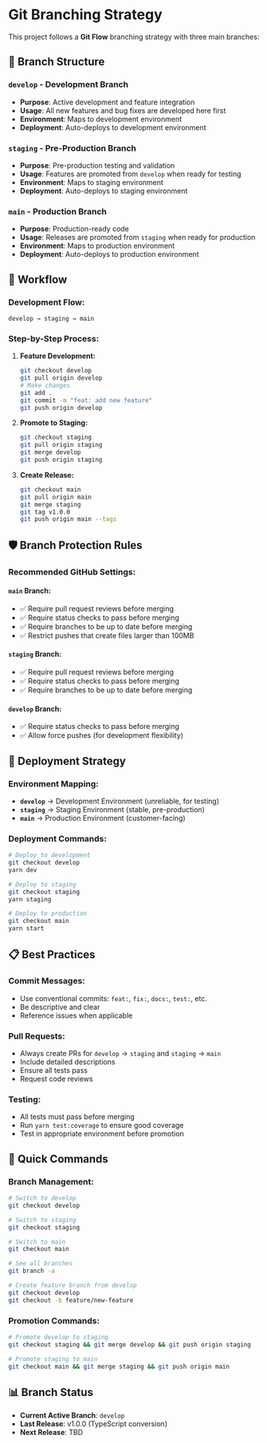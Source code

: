 # Git Branching Strategy

This project follows a **Git Flow** branching strategy with three main branches:

## 🌿 Branch Structure

### **`develop`** - Development Branch
- **Purpose**: Active development and feature integration
- **Usage**: All new features and bug fixes are developed here first
- **Environment**: Maps to development environment
- **Deployment**: Auto-deploys to development environment

### **`staging`** - Pre-Production Branch
- **Purpose**: Pre-production testing and validation
- **Usage**: Features are promoted from `develop` when ready for testing
- **Environment**: Maps to staging environment
- **Deployment**: Auto-deploys to staging environment

### **`main`** - Production Branch
- **Purpose**: Production-ready code
- **Usage**: Releases are promoted from `staging` when ready for production
- **Environment**: Maps to production environment
- **Deployment**: Auto-deploys to production environment

## 🔄 Workflow

### **Development Flow:**
```
develop → staging → main
```

### **Step-by-Step Process:**

1. **Feature Development:**
   ```bash
   git checkout develop
   git pull origin develop
   # Make changes
   git add .
   git commit -m "feat: add new feature"
   git push origin develop
   ```

2. **Promote to Staging:**
   ```bash
   git checkout staging
   git pull origin staging
   git merge develop
   git push origin staging
   ```

3. **Create Release:**
   ```bash
   git checkout main
   git pull origin main
   git merge staging
   git tag v1.0.0
   git push origin main --tags
   ```

## 🛡️ Branch Protection Rules

### **Recommended GitHub Settings:**

#### **`main` Branch:**
- ✅ Require pull request reviews before merging
- ✅ Require status checks to pass before merging
- ✅ Require branches to be up to date before merging
- ✅ Restrict pushes that create files larger than 100MB

#### **`staging` Branch:**
- ✅ Require pull request reviews before merging
- ✅ Require status checks to pass before merging
- ✅ Require branches to be up to date before merging

#### **`develop` Branch:**
- ✅ Require status checks to pass before merging
- ✅ Allow force pushes (for development flexibility)

## 🚀 Deployment Strategy

### **Environment Mapping:**
- **`develop`** → Development Environment (unreliable, for testing)
- **`staging`** → Staging Environment (stable, pre-production)
- **`main`** → Production Environment (customer-facing)

### **Deployment Commands:**
```bash
# Deploy to development
git checkout develop
yarn dev

# Deploy to staging
git checkout staging
yarn staging

# Deploy to production
git checkout main
yarn start
```

## 📋 Best Practices

### **Commit Messages:**
- Use conventional commits: `feat:`, `fix:`, `docs:`, `test:`, etc.
- Be descriptive and clear
- Reference issues when applicable

### **Pull Requests:**
- Always create PRs for `develop` → `staging` and `staging` → `main`
- Include detailed descriptions
- Ensure all tests pass
- Request code reviews

### **Testing:**
- All tests must pass before merging
- Run `yarn test:coverage` to ensure good coverage
- Test in appropriate environment before promotion

## 🔧 Quick Commands

### **Branch Management:**
```bash
# Switch to develop
git checkout develop

# Switch to staging
git checkout staging

# Switch to main
git checkout main

# See all branches
git branch -a

# Create feature branch from develop
git checkout develop
git checkout -b feature/new-feature
```

### **Promotion Commands:**
```bash
# Promote develop to staging
git checkout staging && git merge develop && git push origin staging

# Promote staging to main
git checkout main && git merge staging && git push origin main
```

## 📊 Branch Status

- **Current Active Branch**: `develop`
- **Last Release**: v1.0.0 (TypeScript conversion)
- **Next Release**: TBD
